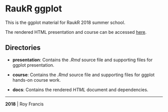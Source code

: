 # RaukR ggplot

This is the ggplot material for RaukR 2018 summer school. 

The rendered HTML presentation and course can be accessed [here](https://royfrancis.github.io/raukr_ggplot/index.html).

## Directories

* **presentation**: Contains the *.Rmd* source file and supporting files for ggplot presentation. 

* **course**: Contains the *.Rmd* source file and supporting files for ggplot hands-on course work. 

* **docs**: Contains the rendered *HTML* document and dependencies.

---

**2018** | Roy Francis

